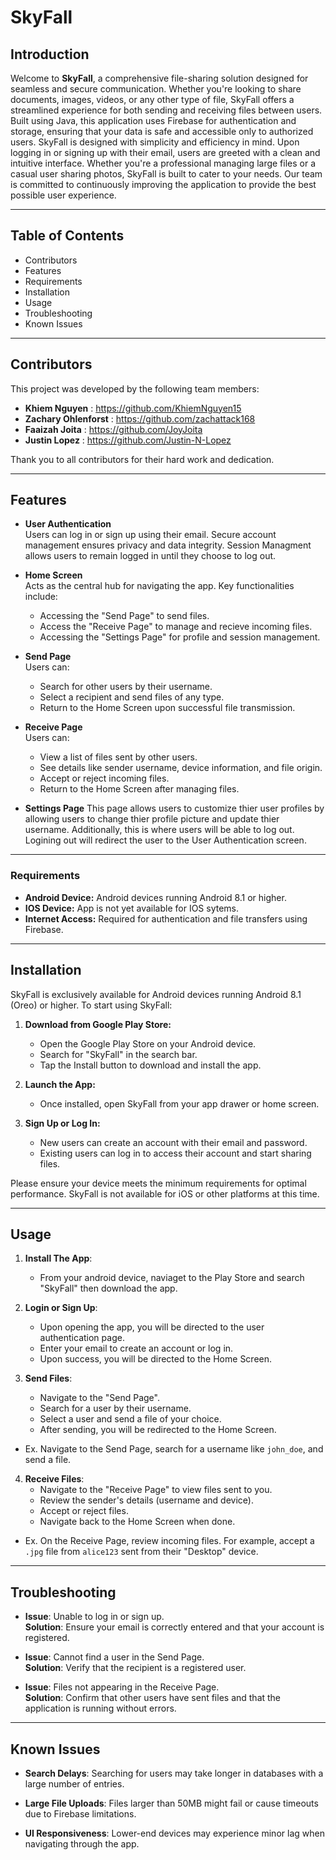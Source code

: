 # SkyFall

## Introduction

Welcome to **SkyFall**, a comprehensive file-sharing solution designed for seamless and secure communication. Whether you're looking to share documents, images, videos, or any other type of file, SkyFall offers a streamlined experience for both sending and receiving files between users. Built using Java, this application uses Firebase for authentication and storage, ensuring that your data is safe and accessible only to authorized users. SkyFall is designed with simplicity and efficiency in mind. Upon logging in or signing up with their email, users are greeted with a clean and intuitive interface. Whether you're a professional managing large files or a casual user sharing photos, SkyFall is built to cater to your needs. Our team is committed to continuously improving the application to provide the best possible user experience. 

-----------------------------------------------------------------------------------------------------------------

## Table of Contents
- Contributors
- Features
- Requirements
- Installation
- Usage
- Troubleshooting
- Known Issues

-----------------------------------------------------------------------------------------------------------------

## Contributors 
This project was developed by the following team members: 
- **Khiem Nguyen** : https://github.com/KhiemNguyen15
- **Zachary Ohlenforst** : https://github.com/zachattack168
- **Faaizah Joita** : https://github.com/JoyJoita
- **Justin Lopez** : https://github.com/Justin-N-Lopez

Thank you to all contributors for their hard work and dedication.

-----------------------------------------------------------------------------------------------------------------

## Features

- **User Authentication**  
  Users can log in or sign up using their email. Secure account management ensures privacy and data integrity. Session Managment allows users to remain logged in until they choose to log out.

- **Home Screen**  
  Acts as the central hub for navigating the app.
  Key functionalities include: 
  - Accessing the "Send Page" to send files.  
  - Access the "Receive Page" to manage and recieve incoming files. 
  - Accessing the "Settings Page" for profile and session management.

- **Send Page**  
  Users can:  
  - Search for other users by their username.  
  - Select a recipient and send files of any type.  
  - Return to the Home Screen upon successful file transmission.  

- **Receive Page**  
  Users can:  
  - View a list of files sent by other users.  
  - See details like sender username, device information, and file origin.  
  - Accept or reject incoming files.  
  - Return to the Home Screen after managing files.
 
- **Settings Page**
  This page allows users to customize thier user profiles by allowing users to change thier profile picture and update thier username. Additionally, this is where users will be able to log out. Logining out will redirect the user to the User Authentication screen.

-----------------------------------------------------------------------------------------------------------------

### Requirements 

- **Android Device:**  Android devices running Android 8.1 or higher.
- **IOS Device:** App is not yet available for IOS sytems.
- **Internet Access:** Required for authentication and file transfers using Firebase. 

-----------------------------------------------------------------------------------------------------------------

## Installation

SkyFall is exclusively available for Android devices running Android 8.1 (Oreo) or higher. To start using SkyFall:

1. **Download from Google Play Store:**
   - Open the Google Play Store on your Android device.
   - Search for "SkyFall" in the search bar.
   - Tap the Install button to download and install the app.

2. **Launch the App:**
   - Once installed, open SkyFall from your app drawer or home screen.

3. **Sign Up or Log In:**
   - New users can create an account with their email and password.
   - Existing users can log in to access their account and start sharing files.

Please ensure your device meets the minimum requirements for optimal performance. SkyFall is not available for iOS or other platforms at this time.


-----------------------------------------------------------------------------------------------------------------

## Usage

1. **Install The App**:  
   - From your android device, naviaget to the Play Store and search "SkyFall" then download the app.
   
2. **Login or Sign Up**:  
   - Upon opening the app, you will be directed to the user authentication page.
   - Enter your email to create an account or log in.  
   - Upon success, you will be directed to the Home Screen.

3. **Send Files**:  
   - Navigate to the "Send Page".  
   - Search for a user by their username.  
   - Select a user and send a file of your choice.  
   - After sending, you will be redirected to the Home Screen.
 - Ex. Navigate to the Send Page, search for a username like `john_doe`, and send a file.

4. **Receive Files**:  
   - Navigate to the "Receive Page" to view files sent to you.  
   - Review the sender's details (username and device).  
   - Accept or reject files.  
   - Navigate back to the Home Screen when done.
- Ex. On the Receive Page, review incoming files. For example, accept a `.jpg` file from `alice123` sent from their "Desktop" device.

-----------------------------------------------------------------------------------------------------------------

## Troubleshooting

- **Issue**: Unable to log in or sign up.  
  **Solution**: Ensure your email is correctly entered and that your account is registered.

- **Issue**: Cannot find a user in the Send Page.  
  **Solution**: Verify that the recipient is a registered user.

- **Issue**: Files not appearing in the Receive Page.  
  **Solution**: Confirm that other users have sent files and that the application is running without errors.

-----------------------------------------------------------------------------------------------------------------

## Known Issues

  - **Search Delays**: Searching for users may take longer in databases with a large number of entries.
    
  - **Large File Uploads**: Files larger than 50MB might fail or cause timeouts due to Firebase limitations.
    
  - **UI Responsiveness**: Lower-end devices may experience minor lag when navigating through the app.  

